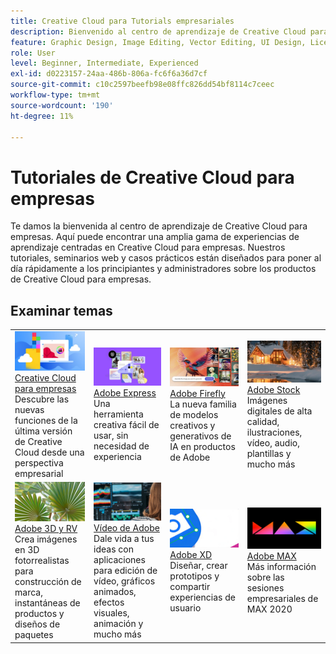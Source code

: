 ```yaml
---
title: Creative Cloud para Tutorials empresariales
description: Bienvenido al centro de aprendizaje de Creative Cloud para empresas
feature: Graphic Design, Image Editing, Vector Editing, UI Design, Licensable Assets, Gen AI, Video Editing, 3D
role: User
level: Beginner, Intermediate, Experienced
exl-id: d0223157-24aa-486b-806a-fc6f6a36d7cf
source-git-commit: c10c2597beefb98e08ffc826dd54bf8114c7ceec
workflow-type: tm+mt
source-wordcount: '190'
ht-degree: 11%

---
```


# Tutoriales de Creative Cloud para empresas

Te damos la bienvenida al centro de aprendizaje de Creative Cloud para empresas. Aquí puede encontrar una amplia gama de experiencias de aprendizaje centradas en Creative Cloud para empresas. Nuestros tutoriales, seminarios web y casos prácticos están diseñados para poner al día rápidamente a los principiantes y administradores sobre los productos de Creative Cloud para empresas.

## Examinar temas

<table style="table-layout:fixed">
<tr>
  <td>
    <a href="cce/overview-cce.md">
      <img alt="Creative Cloud para empresas" src="assets/CCecard.png" />
    </a>
    <div>
    <a href="cce/overview-cce.md">Creative Cloud para empresas</a>
    </div>
    Descubre las nuevas funciones de la última versión de Creative Cloud desde una perspectiva empresarial
    <br>
  </td>
  <td>
    <a href="express/overview-express.md">
      <img alt="Adobe Express" src="assets/Expresscard.png" />
    </a>
    <div>
    <a href="express/overview-express.md">Adobe Express</a>
    </div>
    Una herramienta creativa fácil de usar, sin necesidad de experiencia
    <br>
  </td>
  <td>
    <a href="firefly/overview-firefly.md">
      <img alt="Adobe Firefly" src="assets/Fireflycard.png" />
    </a>
    <div>
    <a href="firefly/overview-firefly.md">Adobe Firefly</a>
    </div>
    La nueva familia de modelos creativos y generativos de IA en productos de Adobe
    <br>
  </td>
  <td>
    <a href="stock/overview-stock.md">
      <img alt="Adobe Stock" src="assets/Stockcard.png" />
    </a>
    <div>
    <a href="stock/overview-stock.md">Adobe Stock</a>
    </div>
    Imágenes digitales de alta calidad, ilustraciones, vídeo, audio, plantillas y mucho más
    <br>
  </td>
</tr>
  <td>
    <a href="3di/overview-3di.md">
      <img alt="Adobe 3D y RV" src="assets/3Dcard.png" />
    </a>
    <div>
    <a href="3di/overview-3di.md">Adobe 3D y RV</a>
    </div>
    Crea imágenes en 3D fotorrealistas para construcción de marca, instantáneas de productos y diseños de paquetes
    <br>
  </td>
  <td>
    <a href="dva/overview-dva.md">
      <img alt="Vídeo de Adobe" src="assets/Videocard.png" />
    </a>
    <div>
    <a href="dva/overview-dva.md">Vídeo de Adobe</a>
    </div>
    Dale vida a tus ideas con aplicaciones para edición de vídeo, gráficos animados, efectos visuales, animación y mucho más
    <br>
  </td>
  <td>
    <a href="xd/overview-xd.md">
      <img alt="Adobe XD" src="assets/XDcard.png" />
    </a>
    <div>
    <a href="xd/overview-xd.md">Adobe XD</a>
    </div>
    Diseñar, crear prototipos y compartir experiencias de usuario
    <br>
  </td>
  <td>
    <a href="max/overview-max.md">
      <img alt="Adobe MAX" src="assets/Maxcard.png" />
    </a>
    <div>
    <a href="xd/overview-xd.md">Adobe MAX</a>
    </div>
    Más información sobre las sesiones empresariales de MAX 2020
    <br>
  </td>
</tr>
</table>
